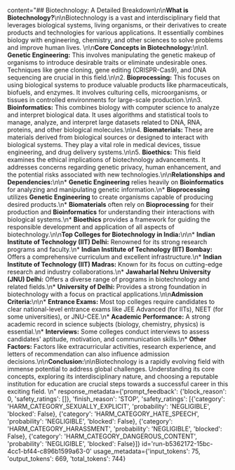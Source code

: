 content="##  Biotechnology: A Detailed Breakdown\n\n**What is Biotechnology?**\n\nBiotechnology is a vast and interdisciplinary field that leverages biological systems, living organisms, or their derivatives to create products and technologies for various applications. It essentially combines biology with engineering, chemistry, and other sciences to solve problems and improve human lives. \n\n**Core Concepts in Biotechnology:**\n\n1. **Genetic Engineering:** This involves manipulating the genetic makeup of organisms to introduce desirable traits or eliminate undesirable ones. Techniques like gene cloning, gene editing (CRISPR-Cas9), and DNA sequencing are crucial in this field.\n\n2. **Bioprocessing:** This focuses on using biological systems to produce valuable products like pharmaceuticals, biofuels, and enzymes. It involves culturing cells, microorganisms, or tissues in controlled environments for large-scale production.\n\n3. **Bioinformatics:** This combines biology with computer science to analyze and interpret biological data. It uses algorithms and statistical tools to manage, analyze, and interpret large datasets related to DNA, RNA, proteins, and other biological molecules.\n\n4. **Biomaterials:** These are materials derived from biological sources or designed to interact with biological systems. They play a vital role in medical devices, tissue engineering, and drug delivery systems.\n\n5. **Bioethics:** This field examines the ethical implications of biotechnology advancements. It addresses concerns regarding genetic privacy, human enhancement, and the potential risks associated with new technologies.\n\n**Relationships and Dependencies:**\n\n* **Genetic Engineering** relies heavily on **Bioinformatics** for analyzing and manipulating genetic information.\n* **Bioprocessing** utilizes **Genetic Engineering** to create organisms capable of producing desired products.\n* **Biomaterials** often rely on **Bioprocessing** for their production and **Bioinformatics** for understanding their interactions with biological systems.\n* **Bioethics** provides a framework for guiding the responsible development and application of all aspects of biotechnology.\n\n**Top Colleges for Biotechnology in India:**\n\n* **Indian Institute of Technology (IIT) Delhi:** Renowned for its strong research programs and faculty.\n* **Indian Institute of Technology (IIT) Bombay:** Offers a comprehensive curriculum and excellent infrastructure.\n* **Indian Institute of Technology (IIT) Madras:** Known for its focus on cutting-edge research and industry collaborations.\n* **Jawaharlal Nehru University (JNU) Delhi:** Offers a diverse range of programs in biotechnology and related fields.\n* **University of Delhi:** Provides a strong foundation in biotechnology with a focus on practical applications.\n\n**Admission Criteria:**\n\n* **Entrance Exams:** Most top colleges require candidates to clear national-level entrance exams like JEE Advanced (for IITs), NEET (for some universities), or JNU-CEE.\n* **Academic Performance:** A strong academic record in science subjects (biology, chemistry, physics) is essential.\n* **Interviews:** Some colleges conduct interviews to assess candidates' aptitude, motivation, and communication skills.\n* **Other Factors:** Factors like extracurricular activities, research experience, and letters of recommendation can also influence admission decisions.\n\n**Conclusion:**\n\nBiotechnology is a rapidly evolving field with immense potential to address global challenges. Understanding its core concepts, exploring its interdisciplinary nature, and choosing a reputable institution for education are crucial steps towards a successful career in this exciting field. \n" response_metadata={'prompt_feedback': {'block_reason': 0, 'safety_ratings': []}, 'finish_reason': 'STOP', 'safety_ratings': [{'category': 'HARM_CATEGORY_SEXUALLY_EXPLICIT', 'probability': 'NEGLIGIBLE', 'blocked': False}, {'category': 'HARM_CATEGORY_HATE_SPEECH', 'probability': 'NEGLIGIBLE', 'blocked': False}, {'category': 'HARM_CATEGORY_HARASSMENT', 'probability': 'NEGLIGIBLE', 'blocked': False}, {'category': 'HARM_CATEGORY_DANGEROUS_CONTENT', 'probability': 'NEGLIGIBLE', 'blocked': False}]} id='run-b5362172-15bc-4cc1-bf44-c896b1599a63-0' usage_metadata={'input_tokens': 75, 'output_tokens': 669, 'total_tokens': 744}
